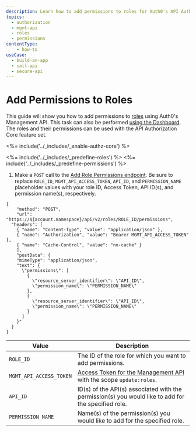 ```yaml
---
description: Learn how to add permissions to roles for Auth0's API Authorization core feature using the Auth0 Management API.
topics:
  - authorization
  - mgmt-api
  - roles
  - permissions
contentType: 
    - how-to
useCase:
  - build-an-app
  - call-api
  - secure-api
---
```

# Add Permissions to Roles

This guide will show you how to add permissions to [roles](/authorization/concepts/rbac) using Auth0's Management API. This task can also be performed [using the Dashboard](/authorization/guides/dashboard/add-permissions-roles). The roles and their permissions can be used with the API Authorization Core feature set.

<%= include('../_includes/_enable-authz-core') %>

<%= include('../_includes/_predefine-roles') %>
<%= include('../_includes/_predefine-permissions') %>

1. Make a `POST` call to the [Add Role Permissions endpoint](/api/management/v2#!/roles/post_role_permissions). Be sure to replace `ROLE_ID`, `MGMT_API_ACCESS_TOKEN`, `API_ID`, and `PERMISSION_NAME` placeholder values with your role ID, Access Token, API ID(s), and permission name(s), respectively.

```har
{
	"method": "POST",
	"url": "https://${account.namespace}/api/v2/roles/ROLE_ID/permissions",
  "headers": [
    { "name": "Content-Type", "value": "application/json" },
    { "name": "Authorization", "value": "Bearer MGMT_API_ACCESS_TOKEN" },
    { "name": "Cache-Control", "value": "no-cache" }
	],
	"postData": {
    "mimeType": "application/json",
    "text": {
      \"permissions\": [
        { 
          \"resource_server_identifier\": \"API_ID\",
          \"permission_name\": \"PERMISSION_NAME\"
        },
        { 
          \"resource_server_identifier\": \"API_ID\", 
          \"permission_name\": \"PERMISSION_NAME\" 
        }
      ]
    }"
  }
}
```

| **Value** | **Description** |
| - | - |
| `ROLE_ID` | Τhe ID of the role for which you want to add permissions. |
| `MGMT_API_ACCESS_TOKEN`  | [Access Token for the Management API](/api/management/v2/tokens) with the scope `update:roles`. |
| `API_ID` | ID(s) of the API(s) associated with the permission(s) you would like to add for the specified role. |
| `PERMISSION_NAME` | Name(s) of the permission(s) you would like to add for the specified role. |